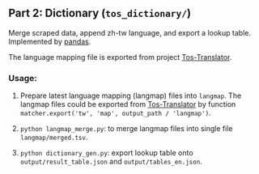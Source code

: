 ## Part 2: Dictionary (`tos_dictionary/`)

Merge scraped data, append zh-tw language, and export a lookup table. Implemented by [pandas](http://pandas.pydata.org/).

The language mapping file is exported from project [Tos-Translator](https://github.com/hiiwave/Tos-Translater).

### Usage:
1. Prepare latest language mapping (langmap) files into `langmap`. The langmap files could be exported from [Tos-Translator](https://github.com/hiiwave/Tos-Translater) by function `matcher.export('tw', 'map', output_path / 'langmap')`.

1. `python langmap_merge.py`: to merge langmap files into single file `langmap/merged.tsv`.

1. `python dictionary_gen.py`: export lookup table onto `output/result_table.json` and `output/tables_en.json`.